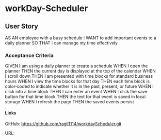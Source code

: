 # workDay-Scheduler

## User Story
AS AN employee with a busy schedule
I WANT to add important events to a daily planner
SO THAT I can manage my time effectively

### Acceptance Criteria
GIVEN I am using a daily planner to create a schedule
WHEN I open the planner
THEN the current day is displayed at the top of the calendar
WHEN I scroll down
THEN I am presented with time blocks for standard business hours
WHEN I view the time blocks for that day
THEN each time block is color-coded to indicate whether it is in the past, present, or future
WHEN I click into a time block
THEN I can enter an event
WHEN I click the save button for that time block
THEN the text for that event is saved in local storage
WHEN I refresh the page
THEN the saved events persist

#### Links
GitHub:
https://github.com/ragil1114/workdayScheduler.git

URL:
